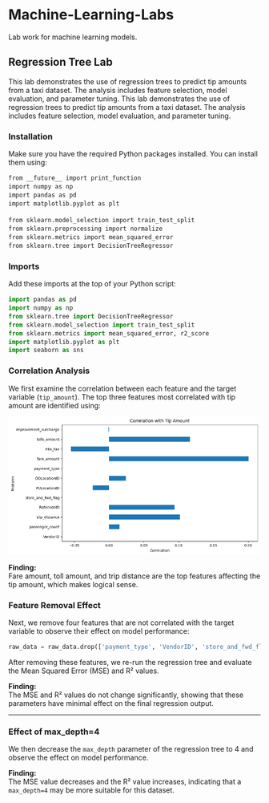 # Machine-Learning-Labs

Lab work for machine learning models.

## Regression Tree Lab

This lab demonstrates the use of regression trees to predict tip amounts from a taxi dataset. The analysis includes feature selection, model evaluation, and parameter tuning.
This lab demonstrates the use of regression trees to predict tip amounts from a taxi dataset. The analysis includes feature selection, model evaluation, and parameter tuning.


### Installation

Make sure you have the required Python packages installed. You can install them using:

```bash
from __future__ import print_function
import numpy as np
import pandas as pd
import matplotlib.pyplot as plt

from sklearn.model_selection import train_test_split
from sklearn.preprocessing import normalize
from sklearn.metrics import mean_squared_error
from sklearn.tree import DecisionTreeRegressor
```

### Imports

Add these imports at the top of your Python script:

```python
import pandas as pd
import numpy as np
from sklearn.tree import DecisionTreeRegressor
from sklearn.model_selection import train_test_split
from sklearn.metrics import mean_squared_error, r2_score
import matplotlib.pyplot as plt
import seaborn as sns
```

### Correlation Analysis

We first examine the correlation between each feature and the target variable (`tip_amount`). The top three features most correlated with tip amount are identified using:

![Regression Tree Output](./screenshots/correlation_figure.png)

**Finding:**  
Fare amount, toll amount, and trip distance are the top features affecting the tip amount, which makes logical sense.


### Feature Removal Effect

Next, we remove four features that are not correlated with the target variable to observe their effect on model performance:

```python
raw_data = raw_data.drop(['payment_type', 'VendorID', 'store_and_fwd_flag', 'improvement_surcharge'], axis=1)
```

After removing these features, we re-run the regression tree and evaluate the Mean Squared Error (MSE) and R² values.

**Finding:**  
The MSE and R² values do not change significantly, showing that these parameters have minimal effect on the final regression output.

---

### Effect of max_depth=4

We then decrease the `max_depth` parameter of the regression tree to 4 and observe the effect on model performance.

**Finding:**  
The MSE value decreases and the R² value increases, indicating that a `max_depth=4` may be more suitable for this dataset.



